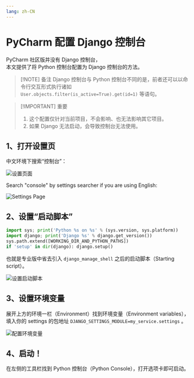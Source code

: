 ```yaml
---
lang: zh-CN
---
```


<script setup lang="ts">
import RevisionInfo from "@/components/RevisionInfo.vue";
</script>

# PyCharm 配置 Django 控制台

<RevisionInfo created="2024-01-24 16:28" :expired="365*3">
PyCharm 社区版并没有 Django 控制台，<br/>
本文提供了将 Python 控制台配置为 Django 控制台的方法。<br/>
</RevisionInfo>

> [!NOTE] 备注
> Django 控制台与 Python 控制台不同的是，前者还可以以命令行交互形式执行诸如 `User.objects.filter(is_active=True).get(id=1)` 等语句。

> [!IMPORTANT] 重要
> 1. 这个配置仅针对当前项目，不会影响、也无法影响其它项目。
> 2. 如果 Django 无法启动，会导致控制台无法使用。

## 1、打开设置页

中文环境下搜索“控制台”：

![设置页面](/images/django-console-search-cn.png)

Search "console" by settings searcher if you are using English:

![Settings Page](/images/django-console-search-en.png)

## 2、设置“启动脚本”

```python
import sys; print('Python %s on %s' % (sys.version, sys.platform))
import django; print('Django %s' % django.get_version())
sys.path.extend([WORKING_DIR_AND_PYTHON_PATHS])
if 'setup' in dir(django): django.setup()
```

也就是专业版中省去引入 `django_manage_shell` 之后的启动脚本（Starting script）。

![设置启动脚本](/images/django-console-starting-script.png)

## 3、设置环境变量

展开上方的环境一栏（Environment）找到环境变量（Environment variables），填入你的 settings 的包地址 `DJANGO_SETTINGS_MODULE=my_service.settings` 。

![配置环境变量](/images/django-console-env-var.png)

## 4、启动！

在左侧的工具栏找到 Python 控制台（Python Console），打开选项卡即可启动。

